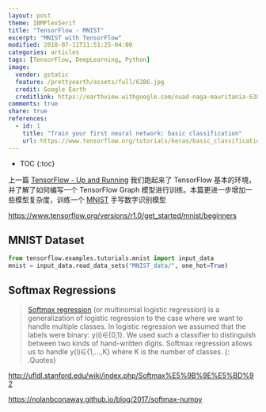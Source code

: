 ```yaml
---
layout: post
theme: IBMPlexSerif
title: "TensorFlow - MNIST"
excerpt: "MNIST with TensorFlow"
modified: 2018-07-11T11:51:25-04:00
categories: articles
tags: [TensorFlow, DeepLearning, Python]
image:
  vendor: gstatic
  feature: /prettyearth/assets/full/6386.jpg
  credit: Google Earth
  creditlink: https://earthview.withgoogle.com/ouad-naga-mauritania-6386
comments: true
share: true
references:
  - id: 1
    title: "Train your first neural network: basic classification"
    url: https://www.tensorflow.org/tutorials/keras/basic_classification
---
```


* TOC
{:toc}

上一篇 [TensorFlow - Up and Running](/articles/tf-up-and-running/) 我们跑起来了 TensorFlow 基本的环境，并了解了如何编写一个 TensorFlow Graph 模型进行训练。本篇更进一步增加一些模型复杂度，训练一个 [MNIST][wiki/MNIST] 手写数字识别模型

https://www.tensorflow.org/versions/r1.0/get_started/mnist/beginners

## MNIST Dataset

```python
from tensorflow.examples.tutorials.mnist import input_data
mnist = input_data.read_data_sets("MNIST_data/", one_hot=True)
```

## Softmax Regressions

> [Softmax regression][SoftmaxRegression] (or multinomial logistic regression) is a generalization of logistic regression to the case where we want to handle multiple classes. In logistic regression we assumed that the labels were binary: y(i)∈{0,1}. We used such a classifier to distinguish between two kinds of hand-written digits. Softmax regression allows us to handle y(i)∈{1,…,K} where K is the number of classes.
{: .Quotes}

http://ufldl.stanford.edu/wiki/index.php/Softmax%E5%9B%9E%E5%BD%92


https://nolanbconaway.github.io/blog/2017/softmax-numpy

[SoftmaxRegression]:http://ufldl.stanford.edu/tutorial/supervised/SoftmaxRegression/

[wiki/MNIST]:https://en.wikipedia.org/wiki/MNIST_database
[wiki/Tensor]:https://en.wikipedia.org/wiki/Tensor
[wiki/Scalar]:https://en.wikipedia.org/wiki/Scalar_(mathematics)
[wiki/Euclidean_vector]:https://en.wikipedia.org/wiki/Euclidean_vector
[wiki/Matrix]:https://en.wikipedia.org/wiki/Matrix_(mathematics)
[wiki/Array]:https://en.wikipedia.org/wiki/Array
[wiki/Matrix_multiplication]:https://en.wikipedia.org/wiki/Matrix_multiplication
[wiki/Loss_function]:https://en.wikipedia.org/wiki/Loss_function
[wiki/Mean_squared_error]:https://en.wikipedia.org/wiki/Mean_squared_error
[wiki/Convex_function]:https://en.wikipedia.org/wiki/Convex_function

[wiki/CNN]:https://en.wikipedia.org/wiki/Convolutional_neural_network
